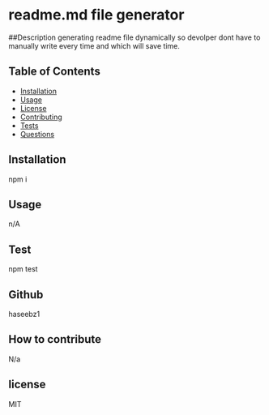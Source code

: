 # readme.md file generator 
  ##Description
  generating readme file dynamically so devolper dont have to manually write every time and which will save time.



  ## Table of Contents
  - [Installation](#installation)
  - [Usage](#usage)
  - [License](#license)
  - [Contributing](#contributing)
  - [Tests](#tests)
  - [Questions](#questions)

  ## Installation 
  npm i

  ## Usage
  n/A 

  ## Test 
   npm test

  ## Github
  haseebz1

  ## How to contribute
  N/a

  ## license
  MIT

